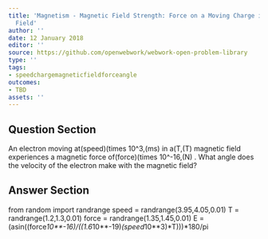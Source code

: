 ```yaml
---
title: 'Magnetism - Magnetic Field Strength: Force on a Moving Charge in a Magnetic
  Field'
author: ''
date: 12 January 2018
editor: ''
source: https://github.com/openwebwork/webwork-open-problem-library
type: ''
tags:
- speedchargemagneticfieldforceangle
outcomes:
- TBD
assets: ''
---
```


## Question Section 

An electron moving at(speed)(times 10^3,(ms) in a(T,(T) magnetic field experiences a magnetic force of(force)(times 10^-16,(N) . What angle does the velocity of the electron make with the magnetic field?



## Answer Section

from random import randrange
speed = randrange(3.95,4.05,0.01)
T = randrange(1.2,1.3,0.01)
force = randrange(1.35,1.45,0.01)
E = (asin((force*10**-16)/((1.6*10**-19)*(speed*10**3)*T)))*180/pi